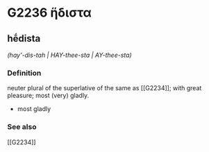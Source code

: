 # G2236 ἥδιστα

## hḗdista

_(hay'-dis-tah | HAY-thee-sta | AY-thee-sta)_

### Definition

neuter plural of the superlative of the same as [[G2234]]; with great pleasure; most (very) gladly.

- most gladly

### See also

[[G2234]]


